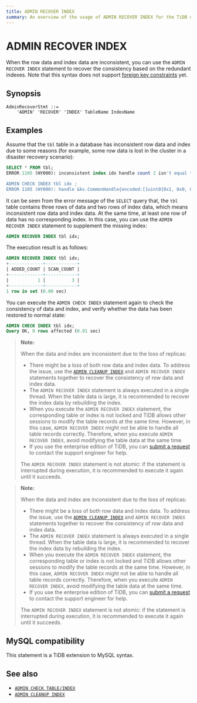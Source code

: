 ```yaml
---
title: ADMIN RECOVER INDEX
summary: An overview of the usage of ADMIN RECOVER INDEX for the TiDB database.
---
```


# ADMIN RECOVER INDEX

When the row data and index data are inconsistent, you can use the `ADMIN RECOVER INDEX` statement to recover the consistency based on the redundant indexes. Note that this syntax does not support [foreign key constraints](/foreign-key.md) yet.

## Synopsis

```ebnf+diagram
AdminRecoverStmt ::=
    'ADMIN' 'RECOVER' 'INDEX' TableName IndexName
```

## Examples

Assume that the `tbl` table in a database has inconsistent row data and index due to some reasons (for example, some row data is lost in the cluster in a disaster recovery scenario):

```sql
SELECT * FROM tbl;
ERROR 1105 (HY000): inconsistent index idx handle count 2 isn't equal to value count 3

ADMIN CHECK INDEX tbl idx ;
ERROR 1105 (HY000): handle &kv.CommonHandle{encoded:[]uint8{0x1, 0x0, 0x0, 0x0, 0x0, 0x0, 0x0, 0x0, 0x0, 0xf8}, colEndOffsets:[]uint16{0xa}}, index:types.Datum{k:0x5, decimal:0x0, length:0x0, i:0, collation:"utf8mb4_bin", b:[]uint8{0x0}, x:interface {}(nil)} != record:<nil>
```

It can be seen from the error message of the `SELECT` query that, the `tbl` table contains three rows of data and two rows of index data, which means inconsistent row data and index data. At the same time, at least one row of data has no corresponding index. In this case, you can use the `ADMIN RECOVER INDEX` statement to supplement the missing index:

```sql
ADMIN RECOVER INDEX tbl idx;
```

The execution result is as follows:

```sql
ADMIN RECOVER INDEX tbl idx;
+-------------+------------+
| ADDED_COUNT | SCAN_COUNT |
+-------------+------------+
|           1 |          3 |
+-------------+------------+
1 row in set (0.00 sec)
```

You can execute the `ADMIN CHECK INDEX` statement again to check the consistency of data and index, and verify whether the data has been restored to normal state:

```sql
ADMIN CHECK INDEX tbl idx;
Query OK, 0 rows affected (0.01 sec)
```

<CustomContent platform="tidb">

> **Note:**
>
> When the data and index are inconsistent due to the loss of replicas:
>
> - There might be a loss of both row data and index data. To address the issue, use the [`ADMIN CLEANUP INDEX`](/sql-statements/sql-statement-admin-cleanup.md) and `ADMIN RECOVER INDEX` statements together to recover the consistency of row data and index data.
> - The `ADMIN RECOVER INDEX` statement is always executed in a single thread. When the table data is large, it is recommended to recover the index data by rebuilding the index.
> - When you execute the `ADMIN RECOVER INDEX` statement, the corresponding table or index is not locked and TiDB allows other sessions to modify the table records at the same time. However, in this case, `ADMIN RECOVER INDEX` might not be able to handle all table records correctly. Therefore, when you execute `ADMIN RECOVER INDEX`, avoid modifying the table data at the same time.
> - If you use the enterprise edition of TiDB, you can [submit a request](/support.md) to contact the support engineer for help.
>
> The `ADMIN RECOVER INDEX` statement is not atomic: if the statement is interrupted during execution, it is recommended to execute it again until it succeeds.

</CustomContent>

<CustomContent platform="tidb-cloud">

> **Note:**
>
> When the data and index are inconsistent due to the loss of replicas:
>
> - There might be a loss of both row data and index data. To address the issue, use the [`ADMIN CLEANUP INDEX`](/sql-statements/sql-statement-admin-cleanup.md) and `ADMIN RECOVER INDEX` statements together to recover the consistency of row data and index data.
> - The `ADMIN RECOVER INDEX` statement is always executed in a single thread. When the table data is large, it is recommended to recover the index data by rebuilding the index.
> - When you execute the `ADMIN RECOVER INDEX` statement, the corresponding table or index is not locked and TiDB allows other sessions to modify the table records at the same time. However, in this case, `ADMIN RECOVER INDEX` might not be able to handle all table records correctly. Therefore, when you execute `ADMIN RECOVER INDEX`, avoid modifying the table data at the same time.
> - If you use the enterprise edition of TiDB, you can [submit a request](https://tidb.support.pingcap.com/) to contact the support engineer for help.
>
> The `ADMIN RECOVER INDEX` statement is not atomic: if the statement is interrupted during execution, it is recommended to execute it again until it succeeds.

</CustomContent>

## MySQL compatibility

This statement is a TiDB extension to MySQL syntax.

## See also

* [`ADMIN CHECK TABLE/INDEX`](/sql-statements/sql-statement-admin-check-table-index.md)
* [`ADMIN CLEANUP INDEX`](/sql-statements/sql-statement-admin-cleanup.md)
